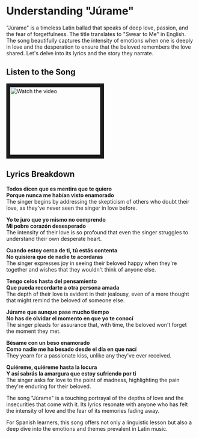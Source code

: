 # Understanding "Júrame"

"Júrame" is a timeless Latin ballad that speaks of deep love, passion, and the fear of forgetfulness. The title translates to "Swear to Me" in English. The song beautifully captures the intensity of emotions when one is deeply in love and the desperation to ensure that the beloved remembers the love shared. Let's delve into its lyrics and the story they narrate.

## Listen to the Song

<a href="http://www.youtube.com/watch?feature=player_embedded&v=QlXR9oj0gZk" target="_blank">
 <img src="http://img.youtube.com/vi/QlXR9oj0gZk/mqdefault.jpg" alt="Watch the video" width="240" height="180" border="10" />
</a>

## Lyrics Breakdown

**Todos dicen que es mentira que te quiero  
Porque nunca me habían visto enamorado**  
The singer begins by addressing the skepticism of others who doubt their love, as they've never seen the singer in love before.

**Yo te juro que yo mismo no comprendo  
Mi pobre corazón desesperado**  
The intensity of their love is so profound that even the singer struggles to understand their own desperate heart.

**Cuando estoy cerca de ti, tú estás contenta  
No quisiera que de nadie te acordaras**  
The singer expresses joy in seeing their beloved happy when they're together and wishes that they wouldn't think of anyone else.

**Tengo celos hasta del pensamiento  
Que pueda recordarte a otra persona amada**  
The depth of their love is evident in their jealousy, even of a mere thought that might remind the beloved of someone else.

**Júrame que aunque pase mucho tiempo  
No has de olvidar el momento en que yo te conocí**  
The singer pleads for assurance that, with time, the beloved won't forget the moment they met.

**Bésame con un beso enamorado  
Como nadie me ha besado desde el día en que nací**  
They yearn for a passionate kiss, unlike any they've ever received.

**Quiéreme, quiéreme hasta la locura  
Y así sabrás la amargura que estoy sufriendo por ti**  
The singer asks for love to the point of madness, highlighting the pain they're enduring for their beloved.

The song "Júrame" is a touching portrayal of the depths of love and the insecurities that come with it. Its lyrics resonate with anyone who has felt the intensity of love and the fear of its memories fading away.

For Spanish learners, this song offers not only a linguistic lesson but also a deep dive into the emotions and themes prevalent in Latin music.

